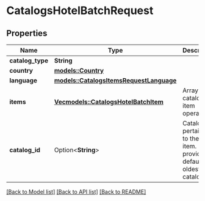 # CatalogsHotelBatchRequest

## Properties

Name | Type | Description | Notes
------------ | ------------- | ------------- | -------------
**catalog_type** | **String** |  | 
**country** | [**models::Country**](Country.md) |  | 
**language** | [**models::CatalogsItemsRequestLanguage**](CatalogsItemsRequest_language.md) |  | 
**items** | [**Vec<models::CatalogsHotelBatchItem>**](CatalogsHotelBatchItem.md) | Array with catalogs item operations | 
**catalog_id** | Option<**String**> | Catalog id pertaining to the hotel item. If not provided, default to oldest hotel catalog | [optional]

[[Back to Model list]](../README.md#documentation-for-models) [[Back to API list]](../README.md#documentation-for-api-endpoints) [[Back to README]](../README.md)



